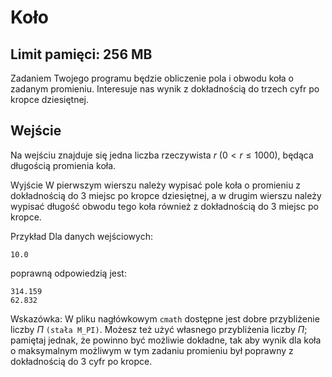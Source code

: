 # Koło
## Limit pamięci: 256 MB
Zadaniem Twojego programu będzie obliczenie pola i obwodu koła o zadanym promieniu. Interesuje nas wynik z dokładnością do trzech cyfr po kropce dziesiętnej.

## Wejście
Na wejściu znajduje się jedna liczba rzeczywista $r$ $(0 < r \leq 1000)$, będąca długością promienia koła.

Wyjście
W pierwszym wierszu należy wypisać pole koła o promieniu  z dokładnością do 3 miejsc po kropce dziesiętnej, a w drugim wierszu należy wypisać długość obwodu tego koła również z dokładnością do 3 miejsc po kropce.

Przykład
Dla danych wejściowych:

```
10.0
```

poprawną odpowiedzią jest:

```
314.159
62.832
```
Wskazówka: W pliku nagłówkowym `cmath` dostępne jest dobre przybliżenie liczby $\Pi$ `(stała M_PI)`. Możesz też użyć własnego przybliżenia liczby $\Pi$; pamiętaj jednak, że powinno być możliwie dokładne, tak aby wynik dla koła o maksymalnym możliwym w tym zadaniu promieniu był poprawny z dokładnością do 3 cyfr po kropce.